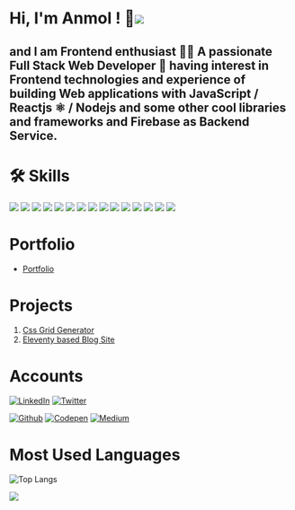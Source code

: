 
# Hi, I'm Anmol ! 👋![](https://img.shields.io/badge/Immortal-%F0%9F%98%8E-%23B7F5B2)

## and I am Frontend enthusiast 👨‍💻 A passionate Full Stack Web Developer 🚀 having interest in Frontend technologies and experience of building Web applications with JavaScript / Reactjs ⚛️ / Nodejs and some other cool libraries and frameworks and Firebase as Backend Service.

# 🛠 Skills      

[![](https://img.shields.io/badge/HTML5-E34F26?style=for-the-badge&logo=html5&logoColor=white)](https://the-anmol.web.app/)
[![](https://img.shields.io/badge/CSS3-1572B6?style=for-the-badge&logo=css3&logoColor=white)](https://the-anmol.web.app/)
[![](https://img.shields.io/badge/JavaScript-323330?style=for-the-badge&logo=javascript&logoColor=F7DF1E)](https://the-anmol.web.app/)
[![](https://img.shields.io/badge/node.js-6DA55F?style=for-the-badge&logo=node.js&logoColor=white)](https://the-anmol.web.app/)
[![](https://img.shields.io/badge/vite-%23646CFF.svg?style=for-the-badge&logo=vite&logoColor=white)](https://the-anmol.web.app/)
[![](https://img.shields.io/badge/React-20232A?style=for-the-badge&logo=react&logoColor=61DAFB)](https://the-anmol.web.app/)
[![](https://img.shields.io/badge/Firebase-20232A?style=for-the-badge&logo=firebase&logoColor=FFCA28)](https://the-anmol.web.app/)
[![](https://img.shields.io/badge/Git-20232A?style=for-the-badge&logo=git&logoColor=DE4C36)](https://the-anmol.web.app/)
[![](https://img.shields.io/badge/Photoshop-001E36?style=for-the-badge&logo=adobephotoshop&logoColor=31A8FF)](https://the-anmol.web.app/)
[![](https://img.shields.io/badge/Premiere-00005B?style=for-the-badge&logo=adobepremierepro&logoColor=9999FF)](https://the-anmol.web.app/)
[![](https://img.shields.io/badge/Lightroom-001E36?style=for-the-badge&logo=adobelightroom&logoColor=31A8FF)](https://the-anmol.web.app/)
[![](https://img.shields.io/badge/Razorpay-072654?style=for-the-badge&logo=razorpay&logoColor=3395FF)](https://the-anmol.web.app/)
[![](https://img.shields.io/badge/Puppeteer-000?style=for-the-badge&logo=puppeteer&logoColor=fff)](https://the-anmol.web.app/)
[![](https://img.shields.io/badge/eleventy-20232A?style=for-the-badge&logo=eleventy&logoColor=white)](https://the-anmol.web.app/)
[![](https://img.shields.io/badge/Tailwind_CSS-38B2AC?style=for-the-badge&logo=tailwind-css&logoColor=white)](https://the-anmol.web.app/)


# Portfolio
 
- [Portfolio](https://the-anmol.web.app/)

# Projects

1. [Css Grid Generator](https://the-anmol.github.io/Grid_Generator)
2. [ Eleventy based Blog Site ](https://netblog.netlify.app/)


# Accounts
[![LinkedIn](https://img.shields.io/badge/linkedin-%230077B5.svg?style=for-the-badge&logo=linkedin&logoColor=white)](https://www.linkedin.com/in/anmol-5793a6250/)
[![Twitter](https://img.shields.io/badge/Twitter-%231DA1F2.svg?style=for-the-badge&logo=Twitter&logoColor=white)](https://twitter.com/iCreateBugs/)

[![Github](https://img.shields.io/badge/Github-333?style=for-the-badge&logo=github&logoColor=white)](https://github.com/the-anmol)
[![Codepen](https://img.shields.io/badge/codepen-333?style=for-the-badge&logo=codepen&logoColor=fff)](https://codepen.io/the-anmol)
[![Medium](https://img.shields.io/badge/Medium-000?style=for-the-badge&logo=medium&logoColor=fff)](https://medium.com/@the-anmol)

# Most Used Languages

![Top Langs](https://github-readme-stats.vercel.app/api/top-langs/?username=the-anmol&show_icons=true&theme=tokyonight&langs_count=20)


![](https://komarev.com/ghpvc/?username=the-anmol&style=flat-square&color=5BB318)
